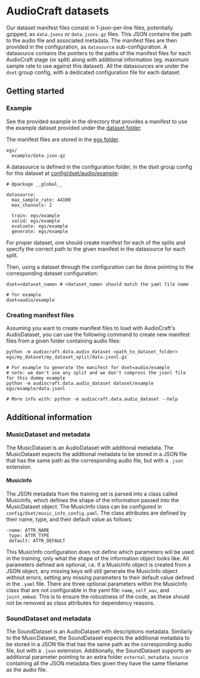# AudioCraft datasets

Our dataset manifest files consist in 1-json-per-line files, potentially gzipped,
as `data.jsons` or `data.jsons.gz` files. This JSON contains the path to the audio
file and associated metadata. The manifest files are then provided in the configuration,
as `datasource` sub-configuration. A datasource contains the pointers to the paths of
the manifest files for each AudioCraft stage (or split) along with additional information
(eg. maximum sample rate to use against this dataset). All the datasources are under the
`dset` group config, with a dedicated configuration file for each dataset.

## Getting started

### Example

See the provided example in the directory that provides a manifest to use the example dataset
provided under the [dataset folder](../dataset/example).

The manifest files are stored in the [egs folder](../egs/example).

```shell
egs/
  example/data.json.gz
```

A datasource is defined in the configuration folder, in the dset group config for this dataset
at [config/dset/audio/example](../config/dset/audio/example.yaml):

```shell
# @package __global__

datasource:
  max_sample_rate: 44100
  max_channels: 2

  train: egs/example
  valid: egs/example
  evaluate: egs/example
  generate: egs/example
```

For proper dataset, one should create manifest for each of the splits and specify the correct path
to the given manifest in the datasource for each split.

Then, using a dataset through the configuration can be done pointing to the
corresponding dataset configuration:
```shell
dset=<dataset_name> # <dataset_name> should match the yaml file name

# for example
dset=audio/example
```

### Creating manifest files

Assuming you want to create manifest files to load with AudioCraft's AudioDataset, you can use
the following command to create new manifest files from a given folder containing audio files:

```shell
python -m audiocraft.data.audio_dataset <path_to_dataset_folder> egs/my_dataset/my_dataset_split/data.jsonl.gz

# For example to generate the manifest for dset=audio/example
# note: we don't use any split and we don't compress the jsonl file for this dummy example
python -m audiocraft.data.audio_dataset dataset/example egs/example/data.jsonl

# More info with: python -m audiocraft.data.audio_dataset --help
```

## Additional information

### MusicDataset and metadata

The MusicDataset is an AudioDataset with additional metadata. The MusicDataset expects
the additional metadata to be stored in a JSON file that has the same path as the corresponding
audio file, but with a `.json` extension.

#### MusicInfo
The JSON metadata from the training set is parsed into a class called MusicInfo, which defines the shape of the information
passed into the MusicDataset object. The MusicInfo class can be configured in `config/dset/music_info_config.yaml`. The class attributes are defined by their name, type, and their default value as follows:
```shell
-name: ATTR_NAME
 type: ATTR_TYPE
 default: ATTR_DEFAULT
```
This MusicInfo configuration does not define which parameters will be used in the training, only what the shape of the
information object looks like. All parameters defined are optional, i.e. if a MusicInfo object is created from a
JSON object, any missing keys will still generate the MusicInfo object without errors, setting any missing parameters to their
default value defined in the `.yaml` file. There are three optional parameters within the MusicInfo class that are not configurable in the yaml file: `name`, `self_wav`, and `joint_embed`. This is to ensure the robustness of the code, as these should not be removed as class attributes for dependency reasons.

### SoundDataset and metadata

The SoundDataset is an AudioDataset with descriptions metadata. Similarly to the MusicDataset,
the SoundDataset expects the additional metadata to be stored in a JSON file that has the same
path as the corresponding audio file, but with a `.json` extension. Additionally, the SoundDataset
supports an additional parameter pointing to an extra folder `external_metadata_source` containing
all the JSON metadata files given they have the same filename as the audio file.
